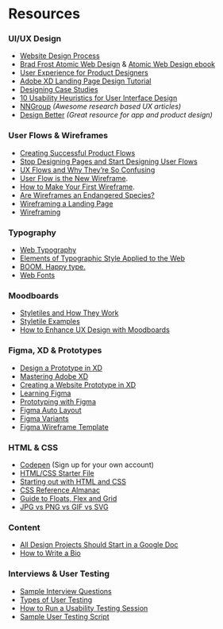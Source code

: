 # Resources 
### UI/UX Design
- [Website Design Process](https://github.com/annembrown/design595/blob/main/website_design_process.md) 
- [Brad Frost Atomic Web Design](https://vimeo.com/179245570) & [Atomic Web Design ebook](https://atomicdesign.bradfrost.com/table-of-contents/) 
- [User Experience for Product Designers](https://medium.com/looks-good-feels-good/user-experience-for-product-designers-e9fa621ce3bc#.dpl1j7p0l) 
- [Adobe XD Landing Page Design Tutorial](https://www.youtube.com/watch?v=KLCmXOdPw5o&feature=share)
- [Designing Case Studies](https://www.smashingmagazine.com/2015/02/designing-case-studies-human-centered-design-process/)
- [10 Usability Heuristics for User Interface Design](https://www.nngroup.com/articles/ten-usability-heuristics/)
- [NNGroup](nngroup.com) *(Awesome research based UX articles)* 
- [Design Better](https://www.designbetter.co/) *(Great resource for app and product design)* 

### User Flows & Wireframes
- [Creating Successful Product Flows](https://medium.com/@ryanglasgow/creating-successful-product-flows-c41ffbce49a1#.gwnuwmgkz) 
- [Stop Designing Pages and Start Designing User Flows](https://www.smashingmagazine.com/2012/01/stop-designing-pages-start-designing-flows/)   
- [UX Flows and Why They’re So Confusing](https://blog.prototypr.io/ux-flows-and-why-theyre-so-confusing-26670b9089d4)
- [User Flow is the New Wireframe](https://uxdesign.cc/when-to-use-user-flows-guide-8b26ca9aa36a).  
- [How to Make Your First Wireframe](https://www.invisionapp.com/inside-design/how-to-wireframe/). 
- [Are Wireframes an Endangered Species?](https://www.kobot.ca/blog/are-wireframes-an-endangered-species/)   
- [Wireframing a Landing Page](https://marketingexperiments.com/conversion-marketing/how-to-wireframe-a-landing-page) 
- [Wireframing](https://www.usability.gov/how-to-and-tools/methods/wireframing.html)   

### Typography
- [Web Typography](https://css-tricks.com/design-content-typography-first-look-type-nugget/)  
- [Elements of Typographic Style Applied to the Web](http://webtypography.net/toc/)  
- [BOOM. Happy type.](https://www.kobot.ca/blog/boom-happy-type/)   
- [Web Fonts](https://css-tricks.com/understanding-web-fonts-getting/)  

### Moodboards
- [Styletiles and How They Work](https://alistapart.com/article/style-tiles-and-how-they-work/)  
- [Styletile Examples](https://dribbble.com/tags/style_tile)  
- [How to Enhance UX Design with Moodboards](https://xd.adobe.com/ideas/process/ui-design/how-to-enhance-ux-design-with-mood-boards/)

### Figma, XD & Prototypes
- [Design a Prototype in XD](https://www.youtube.com/watch?v=EJE-H69RZ2A)
- [Mastering Adobe XD](https://www.youtube.com/watch?v=wCxQ-hHnmGc)
- [Creating a Website Prototype in XD](https://www.youtube.com/watch?v=gjNUwegxn1w)
- [Learning Figma](https://help.figma.com/hc/en-us/categories/360002042553-Figma-design)
- [Prototyping with Figma](https://www.figma.com/prototyping/)
- [Figma Auto Layout ](https://www.youtube.com/watch?v=Do6HJBj984I)
- [Figma Variants](https://www.youtube.com/watch?v=6XcDHOlBARc) 
- [Figma Wireframe Template](https://www.figma.com/templates/wireframe-kits/ )

### HTML & CSS
- [Codepen](https://codepen.io/) (Sign up for your own account)
- [HTML/CSS Starter File](https://codepen.io/bryankulba/pen/oNvdQbM)  
- [Starting out with HTML and CSS](https://css-tricks.com/guides/beginner/)  
- [CSS Reference Almanac](https://css-tricks.com/almanac/)  
- [Guide to Floats, Flex and Grid](https://codepen.io/bryankulba/pen/mdbGoVp) 
- [JPG vs PNG vs GIF vs SVG](https://uxdesign.cc/jpg-vs-png-vs-gif-vs-svg-aefeca89f61)   

### Content
- [All Design Projects Should Start in a Google Doc](https://www.tedgoas.com/blog/design-in-google-docs/)   
- [How to Write a Bio](https://creativecloud.adobe.com/discover/article/how-to-write-a-professional-bio)

### Interviews & User Testing
- [Sample Interview Questions](https://github.com/annembrown/design595/blob/main/interview-questions.md) 
- [Types of User Testing](https://github.com/annembrown/design595/blob/main/user-testing.md)
- [How to Run a Usability Testing Session](https://github.com/annembrown/design595/blob/main/usability-test-facilitation.md)
- [Sample User Testing Script](https://github.com/annembrown/design595/blob/main/user-testing-script.md)
